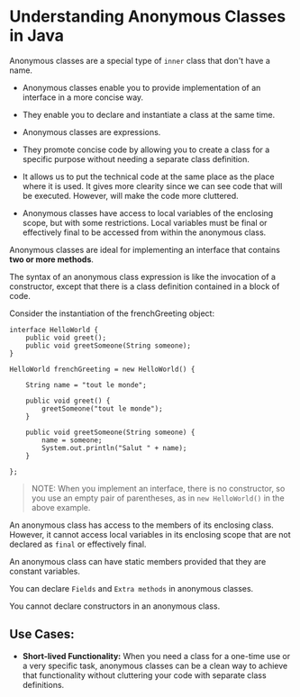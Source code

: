# Understanding Anonymous Classes in Java

Anonymous classes are a special type of `inner` class that don't have a name.

- Anonymous classes enable you to provide implementation of an interface in a more concise way.

- They enable you to declare and instantiate a class at the same time.

- Anonymous classes are expressions.

- They promote concise code by allowing you to create a class for a specific purpose without needing a separate class definition.

- It allows us to put the technical code at the same place as the place where it is used. It gives more clearity since we can see code that will be executed. However, will make the code more cluttered.

- Anonymous classes have access to local variables of the enclosing scope, but with some restrictions. Local variables must be final or effectively final to be accessed from within the anonymous class.

Anonymous classes are ideal for implementing an interface that contains **two or more methods**.

The syntax of an anonymous class expression is like the invocation of a constructor, except that there is a class definition contained in a block of code.

Consider the instantiation of the frenchGreeting object:

```
interface HelloWorld {
    public void greet();
    public void greetSomeone(String someone);
}

HelloWorld frenchGreeting = new HelloWorld() {

    String name = "tout le monde";

    public void greet() {
        greetSomeone("tout le monde");
    }

    public void greetSomeone(String someone) {
        name = someone;
        System.out.println("Salut " + name);
    }

};
```

> NOTE: When you implement an interface, there is no constructor, so you use an empty pair of parentheses, as in `new HelloWorld()` in the above example.

An anonymous class has access to the members of its enclosing class. However, it cannot access local variables in its enclosing scope that are not declared as `final` or effectively final.

An anonymous class can have static members provided that they are constant variables.

You can declare `Fields` and `Extra methods` in anonymous classes.

You cannot declare constructors in an anonymous class.

## Use Cases:

- **Short-lived Functionality:** When you need a class for a one-time use or a very specific task, anonymous classes can be a clean way to achieve that functionality without cluttering your code with separate class definitions.
